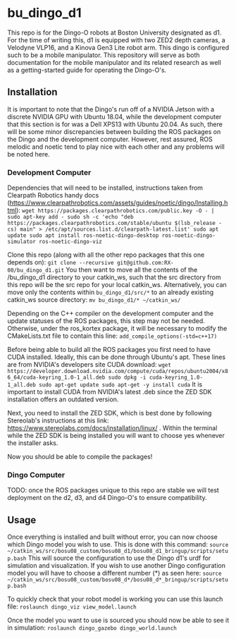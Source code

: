 # bu_dingo_d1
This repo is for the Dingo-O robots at Boston University designated as d1. For the time of writing this, d1 is equipped with two ZED2 depth cameras, a Velodyne VLP16, and a Kinova Gen3 Lite robot arm. This dingo is configured such to be a mobile manipulator. This repository will serve as both documentation for the mobile manipulator and its related research as well as a getting-started guide for operating the Dingo-O's.

## Installation
It is important to note that the Dingo's run off of a NVIDIA Jetson with a discrete NVIDIA GPU with Ubuntu 18.04, while the development computer that this section is for was a Dell XPS13 with Ubuntu 20.04. As such, there will be some minor discrepancies between building the ROS packages on the Dingo and the development computer. However, rest assured, ROS melodic and noetic tend to play nice with each other and any problems will be noted here.

### Development Computer
Dependencies that will need to be installed, instructions taken from Clearpath Robotics handy docs (https://www.clearpathrobotics.com/assets/guides/noetic/dingo/Installing.html):
`wget https://packages.clearpathrobotics.com/public.key -O - | sudo apt-key add -
sudo sh -c 'echo "deb https://packages.clearpathrobotics.com/stable/ubuntu $(lsb_release -cs) main" > /etc/apt/sources.list.d/clearpath-latest.list'
sudo apt update
sudo apt install ros-noetic-dingo-desktop ros-noetic-dingo-simulator ros-noetic-dingo-viz`

Clone this repo (along with all the other repo packages that this one depends on):
`git clone --recursive git@github.com:RX-00/bu_dingo_d1.git`
You then want to move all the contents of the /bu_dingo_d1 directory to your catkin_ws, such that the src directory from this repo will be the src repo for your local catkin_ws. Alternatively, you can move only the contents within `bu_dingo_d1/src/*` to an already existing catkin_ws source directory:
`mv bu_dingo_d1/* ~/catkin_ws/`

Depending on the C++ compiler on the development computer and the update statuses of the ROS packages, this step may not be needed. Otherwise, under the ros_kortex package, it will be necessary to modify the CMakeLists.txt file to contain this line:
`add_compile_options(-std=c++17)`

Before being able to build all the ROS packages you first need to have CUDA installed. Ideally, this can be done through Ubuntu's apt. These lines are from NVIDIA's developers site CUDA download:
`wget https://developer.download.nvidia.com/compute/cuda/repos/ubuntu2004/x86_64/cuda-keyring_1.0-1_all.deb
sudo dpkg -i cuda-keyring_1.0-1_all.deb
sudo apt-get update
sudo apt-get -y install cuda`
It is important to install CUDA from NVIDIA's latest .deb since the ZED SDK installation offers an outdated version.

Next, you need to install the ZED SDK, which is best done by following Stereolab's instructions at this link: https://www.stereolabs.com/docs/installation/linux/ . Within the terminal while the ZED SDK is being installed you will want to choose yes whenever the installer asks.

Now you should be able to compile the packages!


### Dingo Computer
TODO: once the ROS packages unique to this repo are stable we will test deployment on the d2, d3, and d4 Dingo-O's to ensure compatibility.

## Usage
Once everything is installed and built without error, you can now choose which Dingo model you wish to use. This is done with this command:
`source ~/catkin_ws/src/bosu08_custom/bosu08_d1/bosu08_d1_bringup/scripts/setup.bash`
This will source the configuration to use the Dingo d1's urdf for simulation and visualization. If you wish to use another Dingo configuration model you will have to choose a different number (*) as seen here:
`source ~/catkin_ws/src/bosu08_custom/bosu08_d*/bosu08_d*_bringup/scripts/setup.bash`

To quickly check that your robot model is working you can use this launch file:
`roslaunch dingo_viz view_model.launch`

Once the model you want to use is sourced you should now be able to see it in simulation:
`roslaunch dingo_gazebo dingo_world.launch`
